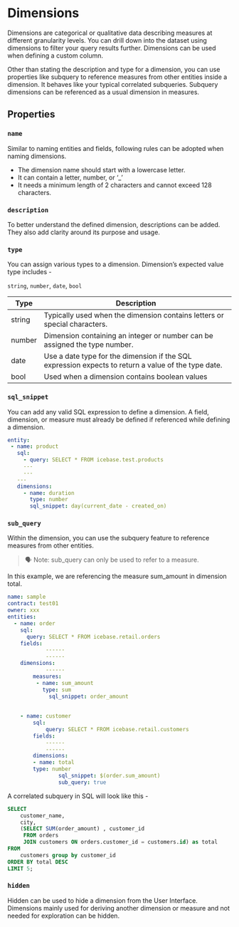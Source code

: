 # Dimensions

Dimensions are categorical or qualitative data describing measures at different granularity levels. You can drill down into the dataset using dimensions to filter your query results further. Dimensions can be used when defining a custom column.

Other than stating the description and type for a dimension, you can use properties like subquery to reference measures from other entities inside a dimension. It behaves like your typical correlated subqueries. Subquery dimensions can be referenced as a usual dimension in measures.

## Properties

### `name`

Similar to naming entities and fields, following rules can be adopted when naming dimensions.

- The dimension name should start with a lowercase letter.
- It can contain a letter, number, or ‘_’
- It needs a minimum length of 2 characters and cannot exceed 128 characters.

### `description`

To better understand the defined dimension, descriptions can be added. They also add clarity around its purpose and usage.

### `type`

You can assign various types to a dimension. Dimension’s expected value type includes -

`string`, `number`, `date`, `bool`

| Type | Description |
| --- | --- |
| string | Typically used when the dimension contains letters or special characters.  |
| number | Dimension containing an integer or number can be assigned the type number. |
| date | Use a date type for the dimension if the SQL expression expects to return a value of the type date. |
| bool | Used when a dimension contains boolean values |

### `sql_snippet`

You can add any valid SQL expression to define a dimension. A field, dimension, or measure must already be defined if referenced while defining a dimension.

```yaml
entity:
 - name: product
   sql:
     - query: SELECT * FROM icebase.test.products
     ---
     ---
   ---
   dimensions:
     - name: duration
       type: number
       sql_snippet: day(current_date - created_on)
```

### `sub_query`

Within the dimension, you can use the subquery feature to reference measures from other entities. 

> 🗣 Note: sub_query can only be used to refer to a measure.

In this example, we are referencing the measure sum_amount in dimension total.

```yaml
name: sample
contract: test01
owner: xxx
entities:
  - name: order
    sql:
      query: SELECT * FROM icebase.retail.orders
    fields:
			------
			------
    dimensions:
			------
		measures:
		 - name: sum_amount
		   type: sum
			 sql_snippet: order_amount
		
			
	- name: customer
		sql:
			query: SELECT * FROM icebase.retail.customers
		fields:
			------
			------
		dimensions:
	    - name: total
        type: number
				sql_snippet: $(order.sum_amount)
				sub_query: true
```

A correlated subquery in SQL will look like this -

```sql
SELECT 
    customer_name,
    city,
    (SELECT SUM(order_amount) , customer_id
     FROM orders
     JOIN customers ON orders.customer_id = customers.id) as total
FROM
    customers group by customer_id
ORDER BY total DESC
LIMIT 5;
```

### `hidden`

Hidden can be used to hide a dimension from the User Interface. Dimensions mainly used for deriving another dimension or measure and not needed for exploration can be hidden.